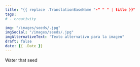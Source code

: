 ```yaml
---
title: "{{ replace .TranslationBaseName "-" " " | title }}"
tags:
# - creativity

img: "/images/seeds/.jpg"
imgSocial: "/images/seeds/.jpg"
imgAlternativeText: "Texto alternativo para la imagen"
draft: false
date: {{ .Date }}
---
```

Water that seed